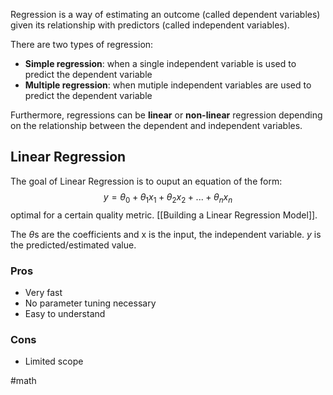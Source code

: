 Regression is a way of estimating an outcome (called dependent variables) given its relationship with predictors (called independent variables).

There are two types of regression:
- **Simple regression**: when a single independent variable is used to predict the dependent variable
- **Multiple regression**: when mutiple independent variables are used to predict the dependent variable

Furthermore, regressions can be **linear** or **non-linear** regression depending on the relationship between the dependent and independent variables.

## Linear Regression

The goal of Linear Regression is to ouput an equation of the form:
$$y = \theta_0 + \theta_1x_1 + \theta_2x_2 + ... +\theta_nx_n$$
optimal for a certain quality metric. [[Building a Linear Regression Model]].

The $\theta$s are the coefficients and x is the input, the independent variable. $y$ is the predicted/estimated value.

### Pros
- Very fast
- No parameter tuning necessary
- Easy to understand

### Cons
- Limited scope

#math